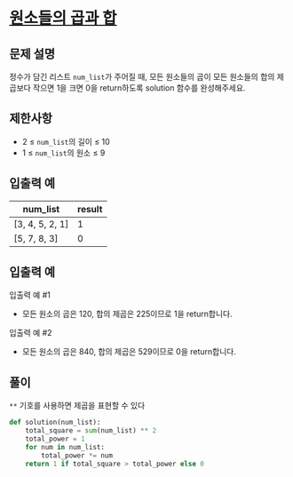 # [원소들의 곱과 합][1]

## 문제 설명

정수가 담긴 리스트 `num_list`가 주어질 때, 모든 원소들의 곱이 모든 원소들의 합의 제곱보다 작으면 1을 크면 0을 return하도록 solution 함수를 완성해주세요.

## 제한사항

- 2 ≤ `num_list`의 길이 ≤ 10
- 1 ≤ `num_list`의 원소 ≤ 9

## 입출력 예

| num_list        | result |
| --------------- | ------ |
| [3, 4, 5, 2, 1] | 1      |
| [5, 7, 8, 3]    | 0      |

## 입출력 예

입출력 예 #1

- 모든 원소의 곱은 120, 합의 제곱은 225이므로 1을 return합니다.

입출력 예 #2

- 모든 원소의 곱은 840, 합의 제곱은 529이므로 0을 return합니다.

## 풀이

`**` 기호를 사용하면 제곱을 표현할 수 있다

```python
def solution(num_list):
    total_square = sum(num_list) ** 2
    total_power = 1
    for num in num_list:
        total_power *= num
    return 1 if total_square > total_power else 0
```

[1]: https://school.programmers.co.kr/learn/courses/30/lessons/181929
